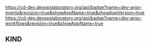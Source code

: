 https://cd-dev.devopslaboratory.org/api/badge?name=dev-argo-events&revision=true&showAppName=true&showAppVersion=true https://cd-dev.devopslaboratory.org/api/badge?name=dev-argo-workflows&revision=true&showAppName=true
## KIND

